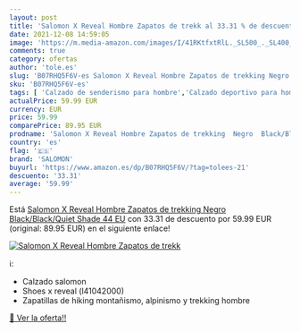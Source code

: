 ```yaml
---
layout: post
title: 'Salomon X Reveal Hombre Zapatos de trekk al 33.31 % de descuento'
date: 2021-12-08 14:59:05
image: 'https://m.media-amazon.com/images/I/41RKtfxtRlL._SL500_._SL400_.jpg'
comments: true
category: ofertas
author: 'tole.es'
slug: 'B07RHQ5F6V-es Salomon X Reveal Hombre Zapatos de trekking Negro...'
sku: 'B07RHQ5F6V-es'
tags: [ 'Calzado de senderismo para hombre','Calzado deportivo para hombre','Zapatillas de senderismo para hombre','Zapatillas y calzado deportivo para hombre','Zapatos','Zapatos para hombre','Zapatos y complementos','salomon','zapatos', ]
actualPrice: 59.99 EUR
currency: EUR
price: 59.99
comparePrice: 89.95 EUR
prodname: 'Salomon X Reveal Hombre Zapatos de trekking  Negro  Black/Black/Quiet Shade   44 EU'
country: 'es'
flag: '🇪🇸'
brand: 'SALOMON'
buyurl: 'https://www.amazon.es/dp/B07RHQ5F6V/?tag=tolees-21'
descuento: '33.31'
average: '59.99'
---
```


Está [Salomon X Reveal Hombre Zapatos de trekking  Negro  Black/Black/Quiet Shade   44 EU](https://www.amazon.es/dp/B07RHQ5F6V/?tag=tolees-21) con 33.31 de descuento por 59.99 EUR (original: 89.95 EUR) en el siguiente enlace!

[![Salomon X Reveal Hombre Zapatos de trekk](https://m.media-amazon.com/images/I/41RKtfxtRlL._SL500_._SL400_.jpg)](https://www.amazon.es/dp/B07RHQ5F6V/?tag=tolees-21)

ℹ️:

- Calzado salomon
- Shoes x reveal (l41042000)
- Zapatillas de hiking montañismo, alpinismo y trekking hombre

[🛒 Ver la oferta!!](https://www.amazon.es/dp/B07RHQ5F6V/?tag=tolees-21)
